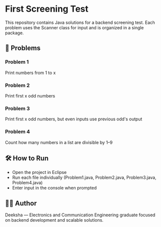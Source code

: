 # First Screening Test

This repository contains Java solutions for a backend screening test. Each problem uses the Scanner class for input and is organized in a single package.

## 📂 Problems

### Problem 1
Print numbers from 1 to x

### Problem 2
Print first x odd numbers

### Problem 3
Print first x odd numbers, but even inputs use previous odd's output

### Problem 4
Count how many numbers in a list are divisible by 1–9

## 🛠️ How to Run

- Open the project in Eclipse
- Run each file individually (Problem1.java, Problem2.java, Problem3.java, Problem4.java)
- Enter input in the console when prompted

## 👩‍💻 Author

Deeksha — Electronics and Communication Engineering graduate focused on backend development and scalable solutions.
